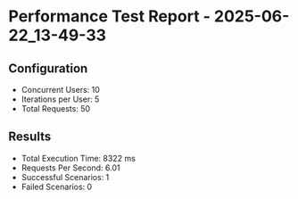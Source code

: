 # Performance Test Report - 2025-06-22_13-49-33

## Configuration
- Concurrent Users: 10
- Iterations per User: 5
- Total Requests: 50

## Results
- Total Execution Time: 8322 ms
- Requests Per Second: 6.01
- Successful Scenarios: 1
- Failed Scenarios: 0
